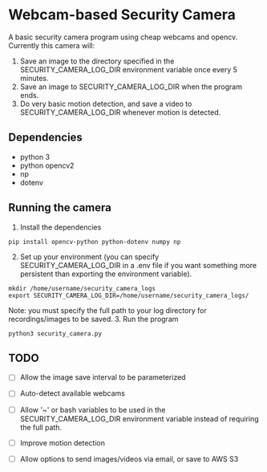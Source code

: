 # Webcam-based Security Camera
A basic security camera program using cheap webcams and opencv. Currently this camera will:
1. Save an image to the directory specified in the SECURITY_CAMERA_LOG_DIR environment variable once every 5 minutes.
2. Save an image to SECURITY_CAMERA_LOG_DIR when the program ends.
3. Do very basic motion detection, and save a video to SECURITY_CAMERA_LOG_DIR whenever motion is detected.

## Dependencies
* python 3
* python opencv2
* np
* dotenv

## Running the camera
1. Install the dependencies
```
pip install opencv-python python-dotenv numpy np
```
2. Set up your environment (you can specify SECURITY_CAMERA_LOG_DIR in a .env file if you want something more persistent than exporting the environment variable).
```
mkdir /home/username/security_camera_logs
export SECURITY_CAMERA_LOG_DIR=/home/username/security_camera_logs/
```
Note: you must specify the full path to your log directory for recordings/images to be saved.
3. Run the program
```
python3 security_camera.py
```

## TODO
 - [ ] Allow the image save interval to be parameterized
 - [ ] Auto-detect available webcams
 - [ ] Allow '~' or bash variables to be used in the SECURITY_CAMERA_LOG_DIR environment variable instead of requiring the full path.
 - [ ] Improve motion detection
 - [ ] Allow options to send images/videos via email, or save to AWS S3

